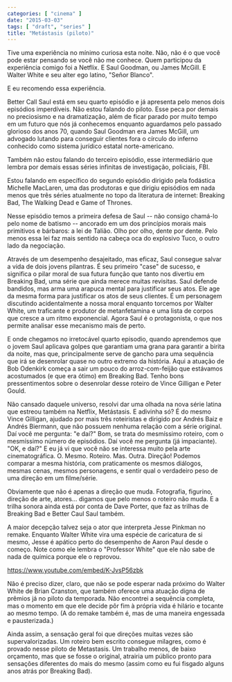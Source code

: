```yaml
---
categories: [ "cinema" ]
date: "2015-03-03"
tags: [ "draft", "series" ]
title: "Metástasis (piloto)"
---
```

Tive uma experiência no mínimo curiosa esta noite. Não, não é o que
você pode estar pensando se você não me conhece. Quem participou da
experiência comigo foi a Netflix. E Saul Goodman, ou James McGill. E
Walter White e seu alter ego latino, "Señor Blanco".

E eu recomendo essa experiência.

Better Call Saul está em seu quarto episódio e já apresenta pelo
menos dois episódios imperdíveis. Não estou falando do piloto. Esse
peca por demais no preciosismo e na dramatização, além de ficar parado
por muito tempo em um futuro que nós já conhecemos enquanto aguardamos
pelo passado glorioso dos anos 70, quando Saul Goodman era James McGill,
um advogado lutando para conseguir clientes fora o círculo do inferno
conhecido como sistema jurídico estatal norte-americano.

Também não estou falando do terceiro episódio, esse intermediário que
lembra por demais essas séries infinitas de investigação, policiais,
FBI.

Estou falando em específico do segundo episódio dirigido pela fodástica
Michelle MacLaren, uma das produtoras e que dirigiu episódios em nada
menos que três séries atualmente no topo da literatura de internet:
Breaking Bad, The Walking Dead e Game of Thrones.

Nesse episódio temos a primeira defesa de Saul -- não consigo chamá-lo
pelo nome de batismo -- ancorado em um dos princípios morais mais
primitivos e bárbaros: a lei de Talião. Olho por olho, dente por
dente. Pelo menos essa lei faz mais sentido na cabeça oca do explosivo
Tuco, o outro lado da negociação.

Através de um desempenho desajeitado, mas eficaz, Saul consegue salvar
a vida de dois jovens pilantras. É seu primeiro "case" de sucesso, e
significa o pilar moral de sua futura função que tanto nos divertiu em
Breaking Bad, uma série que ainda merece muitas revisitas. Saul defende
bandidos, mas arma uma arapuca mental para justificar seus atos. Ele
age da mesma forma para justificar os atos de seus clientes. É um
personagem discutindo acidentalmente a nossa moral enquanto torcemos por
Walter White, um traficante e produtor de metanfetamina e uma lista de
corpos que cresce a um ritmo exponencial. Agora Saul é o protagonista,
o que nos permite analisar esse mecanismo mais de perto.

E onde chegamos no irretocável quarto episodio, quando aprendemos que o
jovem Saul aplicava golpes que garantiam uma grana para garantir a birita
da noite, mas que, principalmente serve de gancho para uma sequência
que irá se desenrolar quase no outro extremo da história. Aqui a
atuação de Bob Odenkirk começa a sair um pouco do arroz-com-feijão
que estávamos acostumados (e que era ótimo) em Breaking Bad. Tenho
bons pressentimentos sobre o desenrolar desse roteiro de Vince Gilligan
e Peter Gould.

Não cansado daquele universo, resolvi dar uma olhada na nova série
latina que estreou também na Netflix, Metástasis. E adivinha
só? É do mesmo Vince Gilligan, ajudado por mais três roteiristas
e dirigido por Andrés Baiz e Andrés Biermann, que não possuem
nenhuma relação com a série original. Daí você me pergunta:
"e daí?" Bom, se trata do mesmíssimo roteiro, com o mesmíssimo
número de episódios. Daí você me pergunta (já impaciante). "OK,
e daí?" E eu já vi que você não se interessa muito pela arte
cinematográfica. O. Mesmo. Roteiro. Mas. Outra. Direção! Podemos
comparar a mesma história, com praticamente os mesmos diálogos,
mesmas cenas, mesmos personagens, e sentir qual o verdadeiro peso de
uma direção em um filme/série.

Obviamente que não é apenas a direção que muda. Fotografia, figurino,
direção de arte, atores... digamos que pelo menos o roteiro não
muda. E a trilha sonora ainda está por conta de Dave Porter, que faz
as trilhas de Breaking Bad e Better Caul Saul também.

A maior decepção talvez seja o ator que interpreta Jesse Pinkman
no remake. Enquanto Walter White vira uma espécie de caricatura de
si mesmo, Jesse é apático perto do desempenho de Aaron Paul desde o
começo. Note como ele lembra o "Professor White" que ele não sabe de
nada de química porque ele o reprovou.

https://www.youtube.com/embed/K-JvsP56zbk

Não é preciso dizer, claro, que não se pode esperar nada próximo do
Walter White de Brian Cranston, que também oferece uma atuação digna
de prêmios já no piloto da temporada. Não encontrei a sequência
completa, mas o momento em que ele decide pôr fim à própria vida é
hilário e tocante ao mesmo tempo. (A do remake também é, mas de uma
maneira engessada e pausterizada.)

Ainda assim, a sensação geral foi que direções muitas vezes são
supervalorizadas. Um roteiro bem escrito consegue milagres, como
é provado nesse piloto de Metastasis. Um trabalho menos, de baixo
orçamento, mas que se fosse o original, atrairia um público pronto
para sensações diferentes do mais do mesmo (assim como eu fui fisgado
alguns anos atrás por Breaking Bad).
